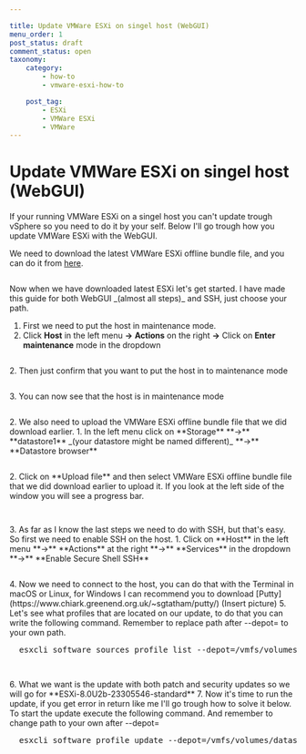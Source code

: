```yaml
---

title: Update VMWare ESXi on singel host (WebGUI)
menu_order: 1
post_status: draft
comment_status: open
taxonomy:
    category:
        - how-to
        - vmware-esxi-how-to

    post_tag:
        - ESXi
        - VMWare ESXi
        - VMWare
---
```


# Update VMWare ESXi on singel host (WebGUI)
If your running VMWare ESXi on a singel host you can't update trough vSphere so you need to do it by your self. Below I'll go trough how you update VMWare
ESXi with the WebGUI.
  
We need to download the latest VMWare ESXi offline bundle file, and you can do it from [here](https://customerconnect.vmware.com/downloads/details?downloadGroup=ESXI80U2B&productId=1345).
<!-- wp:image {"lightbox":{"enabled":true},"id":282,"sizeSlug":"full","linkDestination":"none"} -->
<figure class="wp-block-image size-full">
<img src="https://stolpe.io/wp-content/uploads/2024/03/01_update_esxi.png" alt="" class="wp-image-282" />
</figure>
<!-- /wp:image -->
Now when we have downloaded latest ESXi let's get started.  
I have made this guide for both WebGUI _(almost all steps)_ and SSH, just choose your path.

1. First we need to put the host in maintenance mode.
  1. Click **Host** in the left menu **->** **Actions** on the right **->** Click on **Enter maintenance** mode in the dropdown
  <!-- wp:image {"lightbox":{"enabled":true},"id":293,"sizeSlug":"full","linkDestination":"none"} -->
  <figure class="wp-block-image size-full">
  <img src="https://stolpe.io/wp-content/uploads/2024/03/01_update_esxi_webgui.png" alt="" class="wp-image-293" />
  </figure>
  <!-- /wp:image -->
  2. Then just confirm that you want to put the host in to maintenance mode
  <!-- wp:image {"lightbox":{"enabled":true},"id":294,"sizeSlug":"full","linkDestination":"none"} -->
  <figure class="wp-block-image size-full">
  <img src="https://stolpe.io/wp-content/uploads/2024/03/02_update_esxi_webgui.png" alt="" class="wp-image-294" />
  </figure>
  <!-- /wp:image -->
  3. You can now see that the host is in maintenance mode
  <!-- wp:image {"lightbox":{"enabled":true},"id":299,"sizeSlug":"full","linkDestination":"none"} -->
  <figure class="wp-block-image size-full">
  <img src="https://stolpe.io/wp-content/uploads/2024/03/03_update_esxi_webgui.png" alt="" class="wp-image-299" />
  </figure>
  <!-- /wp:image -->
2. We also need to upload the VMWare ESXi offline bundle file that we did download earlier.
  1. In the left menu click on **Storage** **->** **datastore1** _(your datastore might be named different)_ **->** **Datastore browser**
  <!-- wp:image {"lightbox":{"enabled":true},"id":301,"sizeSlug":"full","linkDestination":"none"} -->
  <figure class="wp-block-image size-full">
  <img src="https://stolpe.io/wp-content/uploads/2024/03/04_update_esxi_webgui.png" alt="" class="wp-image-301" />
  </figure>
  <!-- /wp:image -->
  2. Click on **Upload file** and then select VMWare ESXi offline bundle file that we did download earlier to upload it. If you look at the left side of the window you will see a progress bar.
  <!-- wp:image {"lightbox":{"enabled":true},"id":302,"sizeSlug":"full","linkDestination":"none"} -->
  <figure class="wp-block-image size-full">
  <img src="https://stolpe.io/wp-content/uploads/2024/03/05_update_esxi_webgui.png" alt="" class="wp-image-302" />
  </figure>
  <!-- /wp:image -->
  <!-- wp:image {"lightbox":{"enabled":true},"id":303,"sizeSlug":"full","linkDestination":"none"} -->
  <figure class="wp-block-image size-full">
  <img src="https://stolpe.io/wp-content/uploads/2024/03/06_update_esxi_webgui.png" alt="" class="wp-image-303" />
  </figure>
  <!-- /wp:image -->
3. As far as I know the last steps we need to do with SSH, but that's easy. So first we need to enable SSH on the host.
  1. Click on **Host** in the left menu **->** **Actions** at the right **->** **Services** in the dropdown **->** **Enable Secure Shell SSH**
  <!-- wp:image {"lightbox":{"enabled":true},"id":300,"sizeSlug":"full","linkDestination":"none"} -->
  <figure class="wp-block-image size-full">
  <img src="https://stolpe.io/wp-content/uploads/2024/03/00_update_esxi_webgui.png" alt="" class="wp-image-300" />
  </figure>
  <!-- /wp:image -->
4. Now we need to connect to the host, you can do that with the Terminal in macOS or Linux, for Windows I can recommend you to download [Putty](https://www.chiark.greenend.org.uk/~sgtatham/putty/)
(Insert picture)
5. Let's see what profiles that are located on our update, to do that you can write the following command. Remember to replace path after --depot= to your own path.  
  <!-- wp:enlighter/codeblock {"language":"shell"} -->
  <pre class="EnlighterJSRAW" data-enlighter-language="shell" data-enlighter-theme="" data-enlighter-highlight="" data-enlighter-linenumbers="" data-enlighter-lineoffset="" data-enlighter-title="" data-enlighter-group="">
  esxcli software sources profile list --depot=/vmfs/volumes/datastore1/Update/VMware-ESXi-8.0U2b-23305546-depot.zip
  </pre>
  <!-- /wp:enlighter/codeblock -->

  <!-- wp:image {"lightbox":{"enabled":true},"id":304,"sizeSlug":"full","linkDestination":"none"} -->
  <figure class="wp-block-image size-full">
  <img src="https://stolpe.io/wp-content/uploads/2024/03/02_update_esxi.png" alt="" class="wp-image-304" />
  </figure>
  <!-- /wp:image -->
6. What we want is the update with both patch and security updates so we will go for **ESXi-8.0U2b-23305546-standard**
7. Now it's time to run the update, if you get error in return like me I'll go trough how to solve it below. To start the update execute the following command. And remember to change path to your own after --depot=  
  <!-- wp:enlighter/codeblock {"language":"shell"} -->
  <pre class="EnlighterJSRAW" data-enlighter-language="shell" data-enlighter-theme="" data-enlighter-highlight="" data-enlighter-linenumbers="" data-enlighter-lineoffset="" data-enlighter-title="" data-enlighter-group="">
  esxcli software profile update --depot=/vmfs/volumes/datastore1/Update/VMware-ESXi-8.0U2b-23305546-depot.zip --profile=ESXi-8.0U2b-23305546-standard
  </pre>
  <!-- /wp:enlighter/codeblock -->

  <!-- wp:image {"lightbox":{"enabled":true},"id":305,"sizeSlug":"full","linkDestination":"none"} -->
  <figure class="wp-block-image size-full">
  <img src="https://stolpe.io/wp-content/uploads/2024/03/03_update_esxi.png" alt="" class="wp-image-305" />
  </figure>
  <!-- /wp:image -->
